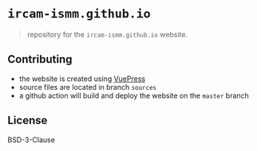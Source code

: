 # `ircam-ismm.github.io`

> repository for the `ircam-ismm.github.io` website.

## Contributing

- the website is created using [VuePress](https://vuepress.vuejs.org/)
- source files are located in branch `sources`
- a github action will build and deploy the website on the `master` branch

## License

BSD-3-Clause
